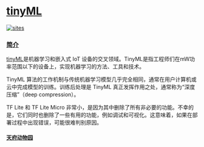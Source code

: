 # [tinyML](https://github.com/tfzoo/tinyML)

[![sites](http://182.61.61.133/link/resources/Qful.png)](http://www.tfzoo.com)

### [简介](http://www.tfzoo.com/tinyML)

[tinyML](https://github.com/tfzoo/tinyML)是机器学习和嵌入式 IoT 设备的交叉领域。TinyML是指工程师们在mW功率范围以下的设备上，实现机器学习的方法、工具和技术。

TinyML 算法的工作机制与传统机器学习模型几乎完全相同，通常在用户计算机或云中完成模型的训练。训练后处理是 TinyML 真正发挥作用之处，通常称为“深度压缩”（deep compression）。

TF Lite 和 TF Lite Micro 非常小，是因为其中删除了所有非必要的功能。不幸的是，它们同时也删除了一些有用的功能，例如调试和可视化。这意味着，如果在部署过程中出现错误，可能很难判别原因。


#### [天府动物园](http://www.tfzoo.com)
